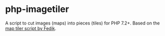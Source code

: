# php-imagetiler

A script to cut images (maps) into pieces (tiles) for PHP 7.2+. Based on the [map tiler script by Fedik](https://github.com/Fedik/php-maptiler).
